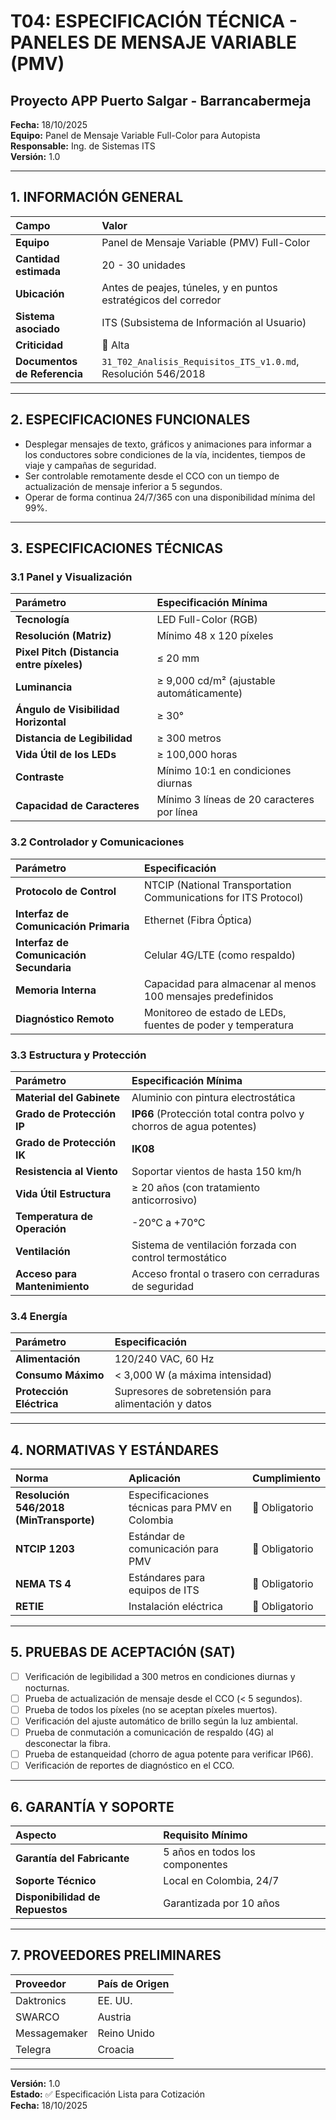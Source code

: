# T04: ESPECIFICACIÓN TÉCNICA - PANELES DE MENSAJE VARIABLE (PMV)
## Proyecto APP Puerto Salgar - Barrancabermeja

**Fecha:** 18/10/2025  
**Equipo:** Panel de Mensaje Variable Full-Color para Autopista  
**Responsable:** Ing. de Sistemas ITS  
**Versión:** 1.0  

---

## 1. INFORMACIÓN GENERAL

| Campo | Valor |
|:------|:------|
| **Equipo** | Panel de Mensaje Variable (PMV) Full-Color |
| **Cantidad estimada** | 20 - 30 unidades |
| **Ubicación** | Antes de peajes, túneles, y en puntos estratégicos del corredor |
| **Sistema asociado** | ITS (Subsistema de Información al Usuario) |
| **Criticidad** | 🔴 Alta |
| **Documentos de Referencia** | `31_T02_Analisis_Requisitos_ITS_v1.0.md`, Resolución 546/2018 |

---

## 2. ESPECIFICACIONES FUNCIONALES

- Desplegar mensajes de texto, gráficos y animaciones para informar a los conductores sobre condiciones de la vía, incidentes, tiempos de viaje y campañas de seguridad.
- Ser controlable remotamente desde el CCO con un tiempo de actualización de mensaje inferior a 5 segundos.
- Operar de forma continua 24/7/365 con una disponibilidad mínima del 99%.

---

## 3. ESPECIFICACIONES TÉCNICAS

### 3.1 Panel y Visualización

| Parámetro | Especificación Mínima |
|:----------|:----------------------|
| **Tecnología** | LED Full-Color (RGB) |
| **Resolución (Matriz)** | Mínimo 48 x 120 píxeles |
| **Pixel Pitch (Distancia entre píxeles)** | ≤ 20 mm |
| **Luminancia** | ≥ 9,000 cd/m² (ajustable automáticamente) |
| **Ángulo de Visibilidad Horizontal** | ≥ 30° |
| **Distancia de Legibilidad** | ≥ 300 metros |
| **Vida Útil de los LEDs** | ≥ 100,000 horas |
| **Contraste** | Mínimo 10:1 en condiciones diurnas |
| **Capacidad de Caracteres** | Mínimo 3 líneas de 20 caracteres por línea |

### 3.2 Controlador y Comunicaciones

| Parámetro | Especificación |
|:----------|:----------------|
| **Protocolo de Control** | NTCIP (National Transportation Communications for ITS Protocol) |
| **Interfaz de Comunicación Primaria** | Ethernet (Fibra Óptica) |
| **Interfaz de Comunicación Secundaria** | Celular 4G/LTE (como respaldo) |
| **Memoria Interna** | Capacidad para almacenar al menos 100 mensajes predefinidos |
| **Diagnóstico Remoto** | Monitoreo de estado de LEDs, fuentes de poder y temperatura |

### 3.3 Estructura y Protección

| Parámetro | Especificación Mínima |
|:----------|:----------------------|
| **Material del Gabinete** | Aluminio con pintura electrostática |
| **Grado de Protección IP** | **IP66** (Protección total contra polvo y chorros de agua potentes) |
| **Grado de Protección IK** | **IK08** |
| **Resistencia al Viento** | Soportar vientos de hasta 150 km/h |
| **Vida Útil Estructura** | ≥ 20 años (con tratamiento anticorrosivo) |
| **Temperatura de Operación** | -20°C a +70°C |
| **Ventilación** | Sistema de ventilación forzada con control termostático |
| **Acceso para Mantenimiento** | Acceso frontal o trasero con cerraduras de seguridad |

### 3.4 Energía

| Parámetro | Especificación |
|:----------|:----------------|
| **Alimentación** | 120/240 VAC, 60 Hz |
| **Consumo Máximo** | < 3,000 W (a máxima intensidad) |
| **Protección Eléctrica** | Supresores de sobretensión para alimentación y datos |

---

## 4. NORMATIVAS Y ESTÁNDARES

| Norma | Aplicación | Cumplimiento |
|:------|:------------|:--------------|
| **Resolución 546/2018 (MinTransporte)** | Especificaciones técnicas para PMV en Colombia | 🔴 Obligatorio |
| **NTCIP 1203** | Estándar de comunicación para PMV | 🔴 Obligatorio |
| **NEMA TS 4** | Estándares para equipos de ITS | 🔴 Obligatorio |
| **RETIE** | Instalación eléctrica | 🔴 Obligatorio |

---

## 5. PRUEBAS DE ACEPTACIÓN (SAT)

- [ ] Verificación de legibilidad a 300 metros en condiciones diurnas y nocturnas.
- [ ] Prueba de actualización de mensaje desde el CCO (< 5 segundos).
- [ ] Prueba de todos los píxeles (no se aceptan píxeles muertos).
- [ ] Verificación del ajuste automático de brillo según la luz ambiental.
- [ ] Prueba de conmutación a comunicación de respaldo (4G) al desconectar la fibra.
- [ ] Prueba de estanqueidad (chorro de agua potente para verificar IP66).
- [ ] Verificación de reportes de diagnóstico en el CCO.

---

## 6. GARANTÍA Y SOPORTE

| Aspecto | Requisito Mínimo |
|:--------|:-------------------|
| **Garantía del Fabricante** | 5 años en todos los componentes |
| **Soporte Técnico** | Local en Colombia, 24/7 |
| **Disponibilidad de Repuestos** | Garantizada por 10 años |

---

## 7. PROVEEDORES PRELIMINARES

| Proveedor | País de Origen |
|:----------|:----------------|
| Daktronics | EE. UU. |
| SWARCO | Austria |
| Messagemaker | Reino Unido |
| Telegra | Croacia |

---

**Versión:** 1.0  
**Estado:** ✅ Especificación Lista para Cotización  
**Fecha:** 18/10/2025
